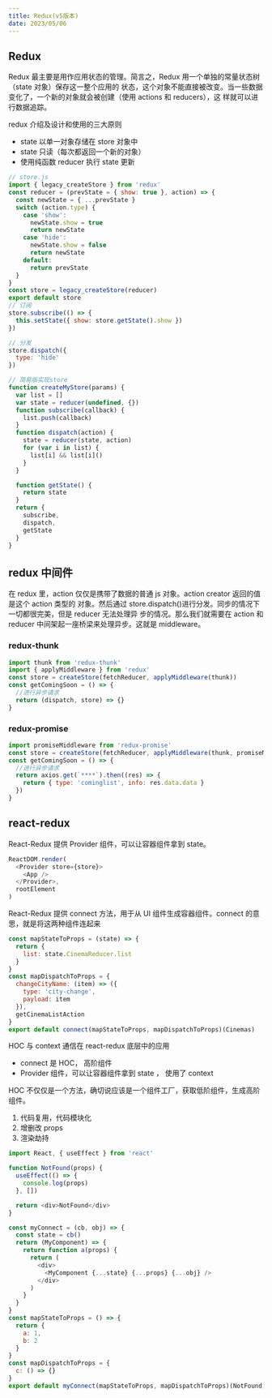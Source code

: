 ```yaml
---
title: Redux(v5版本)
date: 2023/05/06
---
```


## Redux

Redux 最主要是用作应用状态的管理。简言之，Redux 用一个单独的常量状态树（state 对象）保存这一整个应用的
状态，这个对象不能直接被改变。当一些数据变化了，一个新的对象就会被创建（使用 actions 和 reducers），这
样就可以进行数据追踪。

redux 介绍及设计和使用的三大原则

- state 以单一对象存储在 store 对象中
- state 只读（每次都返回一个新的对象）
- 使用纯函数 reducer 执行 state 更新

```js
// store.js
import { legacy_createStore } from 'redux'
const reducer = (prevState = { show: true }, action) => {
  const newState = { ...prevState }
  switch (action.type) {
    case 'show':
      newState.show = true
      return newState
    case 'hide':
      newState.show = false
      return newState
    default:
      return prevState
  }
}
const store = legacy_createStore(reducer)
export default store
// 订阅
store.subscribe(() => {
  this.setState({ show: store.getState().show })
})

// 分发
store.dispatch({
  type: 'hide'
})

// 简易版实现store
function createMyStore(params) {
  var list = []
  var state = reducer(undefined, {})
  function subscribe(callback) {
    list.push(callback)
  }
  function dispatch(action) {
    state = reducer(state, action)
    for (var i in list) {
      list[i] && list[i]()
    }
  }

  function getState() {
    return state
  }
  return {
    subscribe,
    dispatch,
    getState
  }
}
```

## redux 中间件

在 redux 里，action 仅仅是携带了数据的普通 js 对象。action creator 返回的值是这个 action 类型的
对象。然后通过 store.dispatch()进行分发。同步的情况下一切都很完美，但是 reducer 无法处理异
步的情况。那么我们就需要在 action 和 reducer 中间架起一座桥梁来处理异步。这就是 middleware。

### redux-thunk

```js
import thunk from 'redux-thunk'
import { applyMiddleware } from 'redux'
const store = createStore(fetchReducer, applyMiddleware(thunk))
const getComingSoon = () => {
  //进行异步请求
  return (dispatch, store) => {}
}
```

### redux-promise

```js
import promiseMiddleware from 'redux-promise'
const store = createStore(fetchReducer, applyMiddleware(thunk, promiseMiddleware))
const getComingSoon = () => {
  //进行异步请求
  return axios.get(`****`).then((res) => {
    return { type: 'cominglist', info: res.data.data }
  })
}
```

## react-redux

React-Redux 提供 Provider 组件，可以让容器组件拿到 state。

```js
ReactDOM.render(
  <Provider store={store}>
    <App />
  </Provider>,
  rootElement
)
```

React-Redux 提供 connect 方法，用于从 UI 组件生成容器组件。connect 的意思，就是将这两种组件连起来

```js
const mapStateToProps = (state) => {
  return {
    list: state.CinemaReducer.list
  }
}
const mapDispatchToProps = {
  changeCityName: (item) => ({
    type: 'city-change',
    payload: item
  }),
  getCinemaListAction
}
export default connect(mapStateToProps, mapDispatchToProps)(Cinemas)
```

HOC 与 context 通信在 react-redux 底层中的应用

- connect 是 HOC， 高阶组件
- Provider 组件，可以让容器组件拿到 state ， 使用了 context

HOC 不仅仅是一个方法，确切说应该是一个组件工厂，获取低阶组件，生成高阶组件。

1. 代码复用，代码模块化
2. 增删改 props
3. 渲染劫持

```js
import React, { useEffect } from 'react'

function NotFound(props) {
  useEffect(() => {
    console.log(props)
  }, [])

  return <div>NotFound</div>
}

const myConnect = (cb, obj) => {
  const state = cb()
  return (MyComponent) => {
    return function a(props) {
      return (
        <div>
          <MyComponent {...state} {...props} {...obj} />
        </div>
      )
    }
  }
}
const mapStateToProps = () => {
  return {
    a: 1,
    b: 2
  }
}
const mapDispatchToProps = {
  c: () => {}
}
export default myConnect(mapStateToProps, mapDispatchToProps)(NotFound)
```
